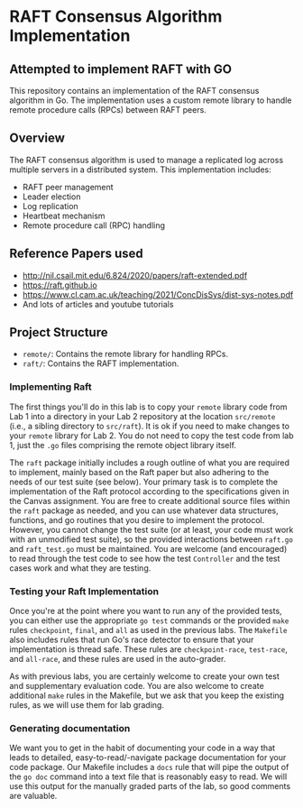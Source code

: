 # RAFT Consensus Algorithm Implementation

## Attempted to implement RAFT with GO

This repository contains an implementation of the RAFT consensus algorithm in Go. The implementation uses a custom remote library to handle remote procedure calls (RPCs) between RAFT peers.

## Overview

The RAFT consensus algorithm is used to manage a replicated log across multiple servers in a distributed system. This implementation includes:

- RAFT peer management
- Leader election
- Log replication
- Heartbeat mechanism
- Remote procedure call (RPC) handling

## Reference Papers used

- http://nil.csail.mit.edu/6.824/2020/papers/raft-extended.pdf
- https://raft.github.io
- https://www.cl.cam.ac.uk/teaching/2021/ConcDisSys/dist-sys-notes.pdf
- And lots of articles and youtube tutorials 

## Project Structure

- `remote/`: Contains the remote library for handling RPCs.
- `raft/`: Contains the RAFT implementation.

### Implementing Raft

The first things you'll do in this lab is to copy your `remote` library code from Lab 1 into a directory in your
Lab 2 repository at the location `src/remote` (i.e., a sibling directory to `src/raft`). It is ok if you need to
make changes to your `remote` library for Lab 2. You do not need to copy the test code from lab 1, just the `.go`
files comprising the remote object library itself.

The `raft` package initially includes a rough outline of what you are required to implement, mainly based on the
Raft paper but also adhering to the needs of our test suite (see below). Your primary task is to complete the
implementation of the Raft protocol according to the specifications given in the Canvas assignment. You are free
to create additional source files within the `raft` package as needed, and you can use whatever data structures,
functions, and go routines that you desire to implement the protocol. However, you cannot change the test suite
(or at least, your code must work with an unmodified test suite), so the provided interactions between `raft.go`
and `raft_test.go` must be maintained. You are welcome (and encouraged) to read through the test code to see how
the test `Controller` and the test cases work and what they are testing.

### Testing your Raft Implementation

Once you're at the point where you want to run any of the provided tests, you can either use the appropriate `go test`
commands or the provided `make` rules `checkpoint`, `final`, and `all` as used in the previous labs. The `Makefile`
also includes rules that run Go's race detector to ensure that your implementation is thread safe. These rules are
`checkpoint-race`, `test-race`, and `all-race`, and these rules are used in the auto-grader.

As with previous labs, you are certainly welcome to create your own test and supplementary evaluation code. You are
also welcome to create additional `make` rules in the Makefile, but we ask that you keep the existing rules, as we will
use them for lab grading.

### Generating documentation

We want you to get in the habit of documenting your code in a way that leads to detailed, easy-to-read/-navigate
package documentation for your code package. Our Makefile includes a `docs` rule that will pipe the output of the
`go doc` command into a text file that is reasonably easy to read. We will use this output for the manually graded
parts of the lab, so good comments are valuable.
